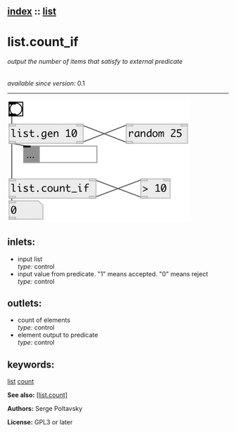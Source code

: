 [index](index.html) :: [list](category_list.html)
---

# list.count_if

###### output the number of items that satisfy to external predicate

*available since version:* 0.1

---




[![example](../examples/img/list.count_if.jpg)](../examples/pd/list.count_if.pd)









## inlets:

* input list<br>
_type:_ control
* input value from predicate. &#34;1&#34; means accepted. &#34;0&#34; means reject<br>
_type:_ control



## outlets:

* count of elements<br>
_type:_ control
* element output to predicate<br>
_type:_ control



## keywords:

[list](keywords/list.html)
[count](keywords/count.html)



**See also:**
[\[list.count\]](list.count.html)




**Authors:** Serge Poltavsky




**License:** GPL3 or later





